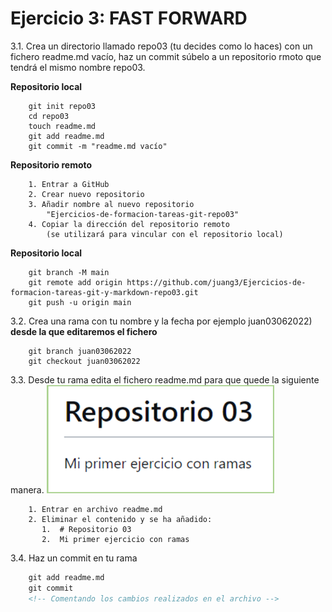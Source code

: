 # Ejercicio 3: FAST FORWARD

3.1. Crea un directorio llamado repo03 (tu decides como lo haces) con un fichero readme.md vacío, haz un commit súbelo a un repositorio rmoto que tendrá el mismo nombre repo03.


__Repositorio local__
~~~
    git init repo03
    cd repo03
    touch readme.md
    git add readme.md
    git commit -m "readme.md vacío"
~~~

__Repositorio remoto__
~~~
    1. Entrar a GitHub
    2. Crear nuevo repositorio
    3. Añadir nombre al nuevo repositorio
        "Ejercicios-de-formacion-tareas-git-repo03"
    4. Copiar la dirección del repositorio remoto
        (se utilizará para vincular con el repositorio local)
~~~

__Repositorio local__
~~~
    git branch -M main
    git remote add origin https://github.com/juang3/Ejercicios-de-formacion-tareas-git-y-markdown-repo03.git
    git push -u origin main
~~~

3.2. Crea una rama con tu nombre y la fecha por ejemplo juan03062022) __desde la que editaremos el fichero__

~~~
    git branch juan03062022
    git checkout juan03062022
~~~

3.3. Desde tu rama edita el fichero readme.md para que quede la siguiente manera.
![imagen no disponible](./imagen-para-repo03.png "Imagen donde aparece un título denominado Repositorio 03, luego una línea en la que pone 'Mi primer ejercicio con ramas'")

~~~
    1. Entrar en archivo readme.md
    2. Eliminar el contenido y se ha añadido:
       1.  # Repositorio 03
       2.  Mi primer ejercicio con ramas
~~~

3.4. Haz un commit en tu rama
~~~ html
    git add readme.md
    git commit 
    <!-- Comentando los cambios realizados en el archivo -->
~~~